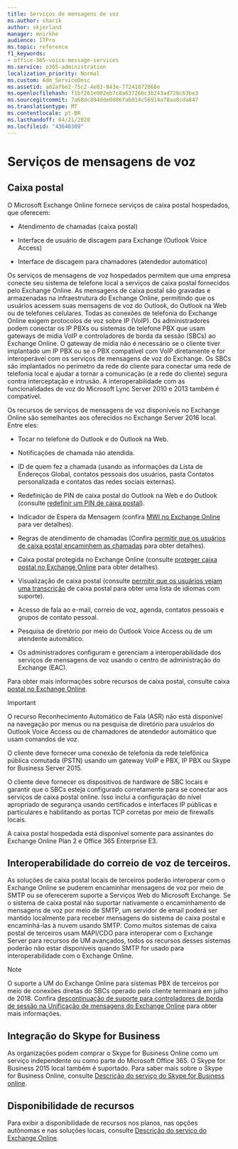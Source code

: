 ```yaml
---
title: Serviços de mensagens de voz
ms.author: sharik
author: skjerland
manager: mnirkhe
audience: ITPro
ms.topic: reference
f1_keywords:
- office-365-voice-message-services
ms.service: o365-administration
localization_priority: Normal
ms.custom: Adm_ServiceDesc
ms.assetid: a02af6e2-75c2-4e83-843e-77241072068e
ms.openlocfilehash: f1bf261e002eb7c8a637266c3b243ad728c63be3
ms.sourcegitcommit: 7a68dc894dde0d06fab014c56914a78aa8cda847
ms.translationtype: MT
ms.contentlocale: pt-BR
ms.lasthandoff: 04/21/2020
ms.locfileid: "43640309"
---
```

# <a name="voice-message-services"></a>Serviços de mensagens de voz

## <a name="voice-mail"></a>Caixa postal

O Microsoft Exchange Online fornece serviços de caixa postal hospedados, que oferecem:
  
- Atendimento de chamadas (caixa postal)
    
- Interface de usuário de discagem para Exchange (Outlook Voice Access)
    
- Interface de discagem para chamadores (atendedor automático)
    
Os serviços de mensagens de voz hospedados permitem que uma empresa conecte seu sistema de telefone local a serviços de caixa postal fornecidos pelo Exchange Online. As mensagens de caixa postal são gravadas e armazenadas na infraestrutura do Exchange Online, permitindo que os usuários acessem suas mensagens de voz do Outlook, do Outlook na Web ou de telefones celulares. Todas as conexões de telefonia do Exchange Online exigem protocolos de voz sobre IP (VoIP). Os administradores podem conectar os IP PBXs ou sistemas de telefone PBX que usam gateways de mídia VoIP e controladores de borda da sessão (SBCs) ao Exchange Online. O gateway de mídia não é necessário se o cliente tiver implantado um IP PBX ou se o PBX compatível com VoIP diretamente e for interoperável com os serviços de mensagens de voz do Exchange. Os SBCs são implantados no perímetro da rede do cliente para conectar uma rede de telefonia local e ajudar a tornar a comunicação (e a rede do cliente) segura contra interceptação e intrusão. A interoperabilidade com as funcionalidades de voz do Microsoft Lync Server 2010 e 2013 também é compatível.
  
Os recursos de serviços de mensagens de voz disponíveis no Exchange Online são semelhantes aos oferecidos no Exchange Server 2016 local. Entre eles:
  
- Tocar no telefone do Outlook e do Outlook na Web.
    
- Notificações de chamada não atendida.
    
- ID de quem fez a chamada (usando as informações da Lista de Endereços Global, contatos pessoais dos usuários, pasta Contatos personalizada e contatos das redes sociais externas).
    
- Redefinição de PIN de caixa postal do Outlook na Web e do Outlook (consulte [redefinir um PIN de caixa postal](https://go.microsoft.com/fwlink/p/?LinkId=286328)).
    
- Indicador de Espera da Mensagem (confira [MWI no Exchange Online](https://go.microsoft.com/fwlink/p/?LinkId=271794) para ver detalhes). 
    
- Regras de atendimento de chamadas (Confira [permitir que os usuários de caixa postal encaminhem as chamadas](https://go.microsoft.com/fwlink/p/?LinkId=271795) para obter detalhes).
    
- Caixa postal protegida no Exchange Online (consulte [proteger caixa postal no Exchange Online](https://go.microsoft.com/fwlink/p/?LinkId=271796) para obter detalhes).
    
- Visualização de caixa postal (consulte [permitir que os usuários vejam uma transcrição](https://go.microsoft.com/fwlink/p/?LinkId=271797) de caixa postal para obter uma lista de idiomas com suporte).
    
- Acesso de fala ao e-mail, correio de voz, agenda, contatos pessoais e grupos de contato pessoal.
    
- Pesquisa de diretório por meio do Outlook Voice Access ou de um atendente automático.
    
- Os administradores configuram e gerenciam a interoperabilidade dos serviços de mensagens de voz usando o centro de administração do Exchange (EAC).
    
Para obter mais informações sobre recursos de caixa postal, consulte caixa [postal no Exchange Online](https://go.microsoft.com/fwlink/p/?LinkId=271798).
  
> [!IMPORTANT]
> O recurso Reconhecimento Automático de Fala (ASR) não está disponível na navegação por menus ou na pesquisa de diretório para usuários do Outlook Voice Access ou de chamadores de atendedor automático que usam comandos de voz. 
>
> O cliente deve fornecer uma conexão de telefonia da rede telefônica pública comutada (PSTN) usando um gateway VoIP e PBX, IP PBX ou Skype for Business Server 2015. 
>
> O cliente deve fornecer os dispositivos de hardware de SBC locais e garantir que o SBCs esteja configurado corretamente para se conectar aos serviços de caixa postal online. Isso inclui a configuração do nível apropriado de segurança usando certificados e interfaces IP públicas e particulares e habilitando as portas TCP corretas por meio de firewalls locais. 
>
> A caixa postal hospedada está disponível somente para assinantes do Exchange Online Plan 2 e Office 365 Enterprise E3. 
  
## <a name="third-party-voice-mail-interoperability"></a>Interoperabilidade do correio de voz de terceiros.

As soluções de caixa postal locais de terceiros poderão interoperar com o Exchange Online se puderem encaminhar mensagens de voz por meio de SMTP ou se oferecerem suporte a Serviços Web do Microsoft Exchange. Se o sistema de caixa postal não suportar nativamente o encaminhamento de mensagens de voz por meio de SMTP, um servidor de email poderá ser mantido localmente para receber mensagens do sistema de caixa postal e encaminhá-las à nuvem usando SMTP. Como muitos sistemas de caixa postal de terceiros usam MAPI/CDO para interoperar com o Exchange Server para recursos de UM avançados, todos os recursos desses sistemas poderão não estar disponíveis quando SMTP for usado para interoperabilidade com o Exchange Online.
  
> [!NOTE]
> O suporte a UM do Exchange Online para sistemas PBX de terceiros por meio de conexões diretas do SBCs operado pelo cliente terminará em julho de 2018. Confira [descontinuação de suporte para controladores de borda de sessão na Unificação de mensagens do Exchange Online](https://techcommunity.microsoft.com/t5/Exchange-Team-Blog/Discontinuation-of-support-for-Session-Border-Controllers-in/ba-p/607117) para obter mais informações. 
  
## <a name="skype-for-business-integration"></a>Integração do Skype for Business

As organizações podem comprar o Skype for Business Online como um serviço independente ou como parte do Microsoft Office 365. O Skype for Business 2015 local também é suportado. Para saber mais sobre o Skype for Business Online, consulte [Descrição do serviço do Skype for Business online](../skype-for-business-online-service-description/skype-for-business-online-service-description.md).
  
## <a name="feature-availability"></a>Disponibilidade de recursos

Para exibir a disponibilidade de recursos nos planos, nas opções autônomas e nas soluções locais, consulte [Descrição do serviço do Exchange Online](exchange-online-service-description.md).
  

